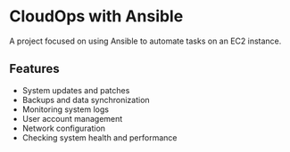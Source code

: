 # CloudOps with Ansible

A project focused on using Ansible to automate tasks on an EC2 instance.

## Features
  * System updates and patches
  * Backups and data synchronization
  * Monitoring system logs
  * User account management
  * Network configuration
  * Checking system health and performance
